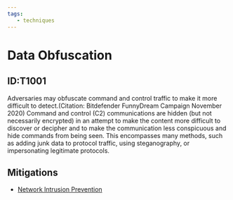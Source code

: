 ```yaml
---
tags:
   - techniques
---
```

# Data Obfuscation
## ID:T1001
Adversaries may obfuscate command and control traffic to make it more difficult to detect.(Citation: Bitdefender FunnyDream Campaign November 2020) Command and control (C2) communications are hidden (but not necessarily encrypted) in an attempt to make the content more difficult to discover or decipher and to make the communication less conspicuous and hide commands from being seen. This encompasses many methods, such as adding junk data to protocol traffic, using steganography, or impersonating legitimate protocols. 
## Mitigations
* [Network Intrusion Prevention](mitigations/M1031)
